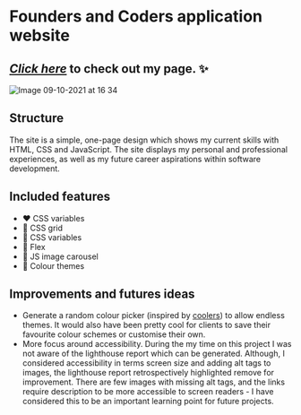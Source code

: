 # Founders and Coders application website 
## [*Click here*](https://miahbates.github.io/portfolio/) to check out my page. :sparkles:

![Image 09-10-2021 at 16 34](https://user-images.githubusercontent.com/78933903/136665205-00507cf3-3d3f-4d99-b984-b4c64fee4314.png)

## Structure
The site is a simple, one-page design which shows my current skills with HTML, CSS and JavaScript. The site displays my personal and professional experiences, as well as my future career aspirations within software development.

## Included features
- :heart: CSS variables 
- :orange_heart: CSS grid 
- :yellow_heart: CSS variables
- :green_heart: Flex
- :blue_heart: JS image carousel
- :purple_heart: Colour themes

## Improvements and futures ideas
- Generate a random colour picker (inspired by [coolers](https://coolors.co/6c464f-9e768f-9fa4c4-b3cdd1-c7f0bd)) to allow endless themes. It would also have been pretty cool for clients to save their favourite colour schemes or customise their own.
- More focus around accessibility. During the my time on this project I was not aware of the lighthouse report which can be generated. Although, I considered accessibility in terms screen size and adding alt tags to images, the lighthouse report retrospectively highlighted remove for improvement. There are few images with missing alt tags, and the links require description to be more accessible to screen readers - I have considered this to be an important learning point for future projects.
